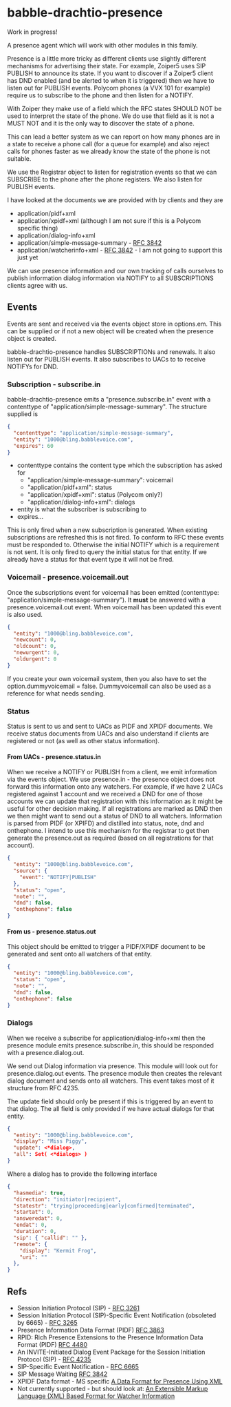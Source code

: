 # babble-drachtio-presence

Work in progress!

A presence agent which will work with other modules in this family.

Presence is a little more tricky as different clients use slightly different mechanisms for advertising their state. For example, Zoiper5 uses SIP PUBLISH to announce its state. If you want to discover if a Zoiper5 client has DND enabled (and be alerted to when it is triggered) then we have to listen out for PUBLISH events. Polycom phones (a VVX 101 for example) require us to subscribe to the phone and then listen for a NOTIFY.

With Zoiper they make use of a field which the RFC states SHOULD NOT be used to interpret the state of the phone. We do use that field as it is not a MUST NOT and it is the only way to discover the state of a phone.

This can lead a better system as we can report on how many phones are in a state to receive a phone call (for a queue for example) and also reject calls for phones faster as we already know the state of the phone is not suitable.

We use the Registrar object to listen for registration events so that we can SUBSCRIBE to the phone after the phone registers. We also listen for PUBLISH events.

I have looked at the documents we are provided with by clients and they are
* application/pidf+xml
* application/xpidf+xml (although I am not sure if this is a Polycom specific thing)
* application/dialog-info+xml
* application/simple-message-summary - [RFC 3842](https://tools.ietf.org/html/rfc3842)
* application/watcherinfo+xml - [RFC 3842](https://tools.ietf.org/html/rfc3842) - I am not going to support this just yet

We can use presence information and our own tracking of calls ourselves to publish information dialog information via NOTIFY to all SUBSCRIPTIONS clients agree with us.

## Events

Events are sent and received via the events object store in options.em. This can be supplied or if not a new object will be created when the presence object is created.

babble-drachtio-presence handles SUBSCRIPTIONs and renewals. It also listen out for PUBLISH events. It also subscribes to UACs to to receive NOTIFYs for DND.

### Subscription - subscribe.in

babble-drachtio-presence emits a "presence.subscribe.in" event with a contenttype of "application/simple-message-summary". The structure supplied is

```json
{
  "contenttype": "application/simple-message-summary",
  "entity": "1000@bling.babblevoice.com",
  "expires": 60
}
```

* contenttype contains the content type which the subscription has asked for
  * "application/simple-message-summary": voicemail
  * "application/pidf+xml": status
  * "application/xpidf+xml": status (Polycom only?)
  * "application/dialog-info+xml": dialogs
* entity is what the subscriber is subscribing to
* expires...

This is only fired when a new subscription is generated. When existing subscriptions are refreshed this is not fired. To conform to RFC these events must be responded to. Otherwise the initial NOTIFY which is a requirement is not sent. It is only fired to query the initial status for that entity. If we already have a status for that event type it will not be fired.

### Voicemail - presence.voicemail.out

Once the subscriptions event for voicemail has been emitted (contenttype: "application/simple-message-summary"). It **must** be answered with a presence.voicemail.out event. When voicemail has been updated this event is also used.

```json
{
  "entity": "1000@bling.babblevoice.com",
  "newcount": 0,
  "oldcount": 0,
  "newurgent": 0,
  "oldurgent": 0
}
```

If you create your own voicemail system, then you also have to set the option.dummyvoicemail = false. Dummyvoicemail can also be used as a reference for what needs sending.

### Status

Status is sent to us and sent to UACs as PIDF and XPIDF documents. We receive status documents from UACs and also understand if clients are registered or not (as well as other status information).

#### From UACs - presence.status.in

When we receive a NOTIFY or PUBLISH from a client, we emit information via the events object. We use presence.in - the presence object does not forward this information onto any watchers. For example, if we have 2 UACs registered against 1 account and we received a DND for one of those accounts we can update that registration with this information as it might be useful for other decision making. If all registrations are marked as DND then we then might want to send out a status of DND to all watchers. Information is parsed from PIDF (or XPIFD) and distilled into status, note, dnd and onthephone. I intend to use this mechanism for the registrar to get then generate the presence.out as required (based on all registrations for that account).

```json
{
  "entity": "1000@bling.babblevoice.com",
  "source": {
    "event": "NOTIFY|PUBLISH"
  },
  "status": "open",
  "note": "",
  "dnd": false,
  "onthephone": false
}
```

#### From us - presence.status.out

This object should be emitted to trigger a PIDF/XPIDF document to be generated and sent onto all watchers of that entity.

```json
{
  "entity": "1000@bling.babblevoice.com",
  "status": "open",
  "note": "",
  "dnd": false,
  "onthephone": false
}
```

### Dialogs

When we receive a subscribe for application/dialog-info+xml then the presence module emits presence.subscribe.in, this should be responded with a presence.dialog.out.

We send out Dialog information via presence. This module will look out for presence.dialog.out events. The presence module then creates the relevant dialog document and sends onto all watchers. This event takes most of it structure from RFC 4235.

The update field should only be present if this is triggered by an event to that dialog. The all field is only provided if we have actual dialogs for that entity.

```json
{
  "entity": "1000@bling.babblevoice.com",
  "display": "Miss Piggy",
  "update": <*dialog>,
  "all": Set( <*dialogs> )
}
```
Where a dialog has to provide the following interface

```json
{
  "hasmedia": true,
  "direction": "initiator|recipient",
  "statestr": "trying|proceeding|early|confirmed|terminated",
  "startat": 0,
  "answeredat": 0,
  "endat": 0,
  "duration": 0,
  "sip": { "callid": "" },
  "remote": {
    "display": "Kermit Frog",
    "uri": ""
  },
}
```

## Refs

* Session Initiation Protocol (SIP) - [RFC 3261](https://tools.ietf.org/html/rfc3261)
* Session Initiation Protocol (SIP)-Specific Event Notification (obsoleted by 6665) - [RFC 3265](https://tools.ietf.org/html/rfc3265)
* Presence Information Data Format (PIDF) [RFC 3863](https://tools.ietf.org/html/rfc3863)
* RPID: Rich Presence Extensions to the Presence Information Data Format (PIDF) [RFC 4480](https://tools.ietf.org/html/rfc4480)
* An INVITE-Initiated Dialog Event Package for the Session Initiation Protocol (SIP) - [RFC 4235](https://tools.ietf.org/html/rfc4235)
* SIP-Specific Event Notification - [RFC 6665](https://tools.ietf.org/html/rfc6665)
* SIP Message Waiting [RFC 3842](https://tools.ietf.org/html/rfc3842)
* XPIDF Data format - MS specific [A Data Format for Presence Using XML](https://tools.ietf.org/html/draft-rosenberg-impp-pidf-00)
* Not currently supported - but should look at: [An Extensible Markup Language (XML) Based Format for Watcher Information](https://www.rfc-editor.org/rfc/rfc3858.html)
